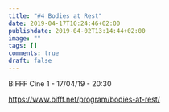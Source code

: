```yaml
---
title: "#4 Bodies at Rest"
date: 2019-04-17T10:24:46+02:00
publishdate: 2019-04-02T13:14:44+02:00
image: ""
tags: []
comments: true
draft: false
---
```

BIFFF Cine 1 - 17/04/19 - 20:30

<https://www.bifff.net/program/bodies-at-rest/>